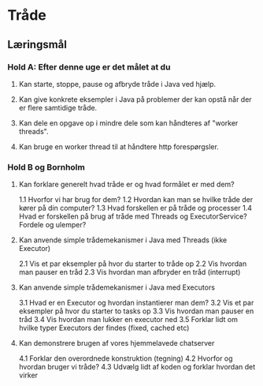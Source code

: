 # Tråde

## Læringsmål

### Hold A: Efter denne uge er det målet at du

1. Kan starte, stoppe, pause og afbryde tråde i Java ved hjælp.

2. Kan give konkrete eksempler i Java på problemer der kan opstå når der er flere samtidige tråde.

3. Kan dele en opgave op i mindre dele som kan håndteres af "worker threads".

4. Kan bruge en worker thread til at håndtere http forespørgsler.

### Hold B og Bornholm

1. Kan forklare generelt hvad tråde er og hvad formålet er med dem?

   1.1 Hvorfor vi har brug for dem?
   1.2 Hvordan kan man se hvilke tråde der kører på din computer?
   1.3 Hvad forskellen er på tråde og processer
   1.4 Hvad er forskellen på brug af tråde med Threads og ExecutorService? Fordele og ulemper?
  
2. Kan anvende simple trådemekanismer i Java med Threads (ikke Executor)

    2.1 Vis et par eksempler på hvor du starter to tråde op
    2.2 Vis hvordan man pauser en tråd
    2.3 Vis hvordan man afbryder en tråd (interrupt)

3. Kan anvende simple trådemekanismer i Java med Executors

    3.1 Hvad er en Executor og hvordan instantierer man dem?
    3.2 Vis et par eksempler på hvor du starter to tasks op
    3.3 Vis hvordan man pauser en tråd
    3.4 Vis hvordan man lukker en executor ned
    3.5 Forklar lidt om hvilke typer Executors der findes (fixed, cached etc)

4. Kan demonstrere brugen af vores hjemmelavede chatserver

    4.1 Forklar den overordnede konstruktion (tegning)
    4.2 Hvorfor og hvordan bruger vi tråde?
    4.3 Udvælg lidt af koden og forklar hvordan det virker
